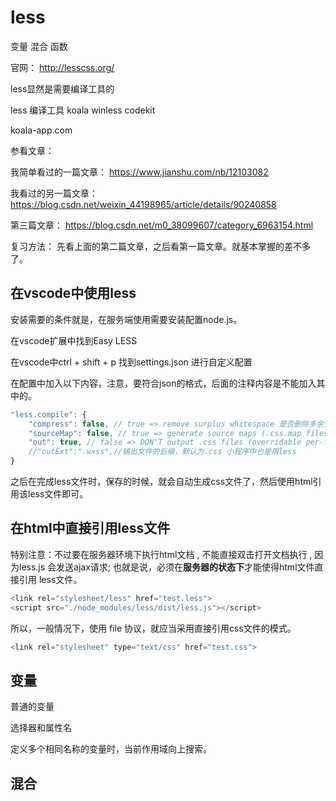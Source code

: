 # less

变量 混合 函数

官网： http://lesscss.org/

less显然是需要编译工具的

less 编译工具  koala 
winless
codekit

koala-app.com

参看文章：

我简单看过的一篇文章： https://www.jianshu.com/nb/12103082

我看过的另一篇文章： https://blog.csdn.net/weixin_44198965/article/details/90240858

第三篇文章： https://blog.csdn.net/m0_38099607/category_6963154.html

复习方法： 先看上面的第二篇文章，之后看第一篇文章。就基本掌握的差不多了。

## 在vscode中使用less

安装需要的条件就是，在服务端使用需要安装配置node.js。

在vscode扩展中找到Easy LESS

在vscode中ctrl + shift + p 找到settings.json 进行自定义配置

在配置中加入以下内容，注意，要符合json的格式，后面的注释内容是不能加入其中的。

```js
"less.compile": {
    "compress": false, // true => remove surplus whitespace 是否删除多余空白字符
    "sourceMap": false, // true => generate source maps (.css.map files) 是否创建文件目录树，true表示自动生成一个.css.map文件 ${workspaceRoot} \\css ${workspaceRoot} 代表当前项目的根目录，后面路径自行配置。 less和css文件之间的对应关系
    "out": true, // false => DON'T output .css files (overridable per-file, see below) 是否编译输出文件
    //"outExt":".wxss",//输出文件的后缀，默认为.css 小程序中也是用less
}
```

之后在完成less文件时，保存的时候，就会自动生成css文件了，然后使用html引用该less文件即可。

## 在html中直接引用less文件

特别注意：不过要在服务器环境下执行html文档 , 不能直接双击打开文档执行 , 因为less.js 会发送ajax请求;  也就是说，必须在**服务器的状态下**才能使得html文件直接引用 less文件。

```js
<link rel="stylesheet/less" href="test.less">
<script src="./node_modules/less/dist/less.js"></script>
```

所以，一般情况下，使用 file 协议，就应当采用直接引用css文件的模式。

```js
<link rel="stylesheet" type="text/css" href="test.css">
```

## 变量

普通的变量

选择器和属性名

定义多个相同名称的变量时，当前作用域向上搜索。

## 混合

